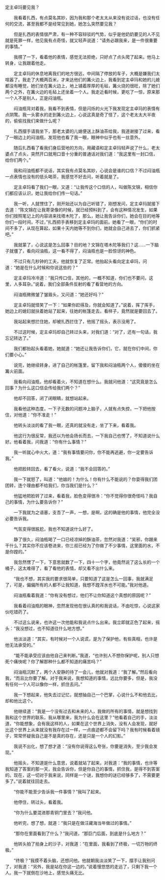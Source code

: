 定主卓玛要见我？

　　我看着扎西，有点莫名其妙，因为我和那个老太太从来没有说过话，也没有任何的交流，甚至我都不是经常见到她，她怎么突然要见我？

　　但是扎西的表情很严肃，有一种不容辩驳的气势，似乎是他奶奶要见的人不见就是死罪一样，他见我有点奇怪，就又轻声说道：“请务必跟我来，是一件很重要的事情。”

　　我楞了一下，看着他的表情，感觉无法拒绝，只好点了点头爬了起来。他马上转身，让我跟着他走。

　　定主卓玛的休息地离我们的地方很远，中间隔了停放的车子，大概是嫌我们太喧嚣了。我走了大概两百米，才来达他们的篝火边上，我看到定主卓玛和她的儿媳都没有睡觉，她们坐在篝火边上，地上铺着厚厚的毛毡，篝火烧的很旺，除了她们两个之外，在篝火边的毛毡上还坐着一个人。我走近看时候，更吃了一惊，原来那一个人不是别人，正是闷油瓶。

　　闷油瓶背对着我，我看不到表情，但是闪烁的火光下我发现定主卓玛的表情有点阴鹜。我一头雾水的走到篝火边上，心说这真是奇了怪了，这个老太太大半夜的，偷偷找我们来做什么呢？

　　扎西摆手请我坐下，那老太婆的儿媳便送上酥油茶给我，我道谢接了过来，看了一眼边上的闷油瓶，发现他也看了我一眼，眼神中似乎也有一丝意外。

　　随后扎西看了看我们身后营地的方向，用藏语和定主卓玛轻声说了什么，老太婆点了点头，突然开口就用口音十分重的普通话对我们道：“我这里有一封口信，给你们两个。”

　　我和闷油瓶都不说话，其实我有点莫名其妙，心说会是谁的口信？不过闷油瓶一点表情也没有的低头喝茶，我感觉不好去问，听着就是了。

　　定主卓玛看了我们一眼，又道：“让我传这个口信的人，叫做陈文锦，相信你们都应该认识，她让我给你们传一句话。”

　　我一听，人就愣住了，刚开始还以为自己听错了，刚想发问，定主卓玛就接下去道：“陈文锦在让我寄录像的时候，就已经预料到了，会有这种情况发生，如果你们按照笔记上的内容进来找塔木陀了，那么，她让我告诉你们，她会在目的地等你们一段时间，不过，”扎西把手表移到定主卓玛的面前。她看了一眼，“你们的时间不多了，从现在算起，如果十天内她等不到你们，她就会自己进去了，你们抓紧吧。”

　　我就蒙了，心说这是怎么回事？目的地？文锦在塔木陀等我们？这……一下脑子就僵了，看向闷油瓶，这一看不得了，闷油瓶也是一脸惊讶的神色。

　　不过只有几秒钟的工夫，他就恢复了正常。他抬起头看向定主卓玛，问道：“她是在什么时候和你说这些的？”

　　定主卓玛冷冷道：“我只传口信，其他的，一概不知道，你们也不要问，这里，人多耳杂。”说着，我们全部条件反射的看了看营地的方向。

　　闷油瓶微微皱了皱眉头，又问道：“她还好吗？”

　　定主卓玛就怪笑了一下：“如果你赶得及，你就会知道了。”说着，挥了挥手，她边上的媳妇就扶着她站了起来，往她的帐篷走去，看样子，竟然就是要回去了。

　　我站起来想拦住她，却被扎西拦住了，他摇了摇头，表示没用了。

　　不过这时候，定主卓玛却自己转过头来，对我们道：“对了，还有一句话，我忘记转达了。”

　　我们都抬起头看着她，她就道：“她还让我告诉你们，它，就在你们中间，你们要小心。”

　　说完，她继续转身，进了自己的帐篷里，留下我和闷油瓶两个人，傻傻的坐在篝火前面。

　　我看向闷油瓶，他却看着火，不知道在想什么。我就问他道：“这究竟是怎么回事？为什么这口信会传给我们两个？”

　　他却不回答，闭了闭眼睛，就想站起来。

　　我看他这种态度，一下子无数的问题冲上脑子，人就有点失控，一下把他按住，对他道：“你不准走！”

　　他转头淡淡的看了我一眼，还真的就没有走，坐了下来，看着我。

　　他这行为很反常，我还以为他会扬长而去，一下我自己也愣了，不知道说什么好。他看着我，问我道：“你有什么事情？”

　　我一听就心中火大，道：“我有事情要问你，你不能再逃避，你一定要告诉我。”

　　他把脸转回去，看了看火，说道：“我不会回答的。”

　　我一下就怒了，叫道：“他娘的！为什么！你有什么不能说的？你耍得我们团团转，连个理由都不给我们，你当我们是什么？”

　　他猛地把脸转了过来，看着我，脸色变得很冷：“你不觉得你很奇怪吗？我自己的事情，为什么要告诉你？”

　　一下我就为之语塞，支吾了一声，一想，是啊，这的确是他的事情，他完全没必要告诉我。

　　气氛变得很尴尬，我也不知道说什么好了。

　　静了很久，闷油瓶喝了一口已经凉掉的酥油茶，忽然对我道：“吴邪，你跟来干什么？其实你不应该卷进来，你三叔已经为了你做了不少事情，这里面的水，不是你蹚的。”

　　我忽然愣了一下，下意思就数了一下，四十一个字，他竟然说了这么长的一个橘子，这太难得了，看了看他的表情，却又看不出什么来。

　　“我也不想，其实我的要求很简单，只要知道了这是怎么一回事，我就满足了，可是，偏偏所有的人都不让我知道，我想不蹚浑水也不可能。”我对他道。

　　闷油瓶看着我道：“你有没有想过，他们不让你知道这个真想的原因呢？”

　　我看着闷油瓶的眼神，忽然发现他在很认真的和我说话，不由吃惊，心说这家伙吃错药了。

　　不过这么说来，也许这一次他能和我说点什么出来。我立即就正色了起来，摇头：“我没想过，也不知道往什么地方想。”

　　他淡淡道：“其实，有时候对一个人说谎，是为了保护他，有些真相，也许是他无法承受的。”

　　“能不能承受应该由他自己来判断。”我道，“也许别人不想你保护呢，别人只想死个痛快呢？你了解那种什么都不知道的痛苦吗？”

　　闷油瓶沉默了，两个人安静的待了一会儿，他就对我道：“我了解。”然后看向我，“而且比你要了解。对于我来说，我想知道的事情，远比你要多，但是，我没有任何一个人可以像你一样，抓住去问。”

　　我一下想起来，他失去过记忆，就想抽自己一个巴掌，心说什么不和他去比，却和他比这个。

　　他继续道：“我是一个没有过去和未来的人，我做的所有的事情，就是想找到我和这个世界的联系，我从哪里来，我为什么会在这里？”他看着自己的手，淡淡道，“你能想象，会有我这样的人，如果在这个世界上消失，没有人会发现，就好比这个世界上从来就没有我存在过一样，一点痕迹都不会留下吗？我有时候看着镜子，常常怀疑我自己是不是真的存在，还是只是一个人的幻影。”

　　我说不出化，想了想才道：“没有你说得这么夸张，你要是消失，至少我会发现。”

　　他摇头，不知道是什么意思，说着就站了起来，对我道：“我的事情，也许等我知道了答案的那一天，我会告诉你，但是你自己的事情，抓住我，是得不到答案的。现在，这一切对于我来说，同样是一个谜，我想你的谜已经够多了，不需要更多了。”说着就往回走去。

　　“你能不能至少告诉我一件事情？”我叫了起来。

　　他停住，转过头，看着我。

　　“你为什么要混进那青铜门里去？”我问他。

　　他听完，想了想，就道：“我只是在做汪藏海当年做过的事情。”

　　“那你在里面看到了什么？”我问道，“那巨门后面，到底是什么地方？”

　　他转头拍了拍身上的沙子，对我道：“在里面，我看到了终极，一切万物的终极。”

　　“终极？”我摸不着头脑，还想问他。他就朝我淡淡笑了一下，摆手让我别问了，对我道：“另外，我是站在你这一边的。”说着慢悠悠的走远了，只剩下我一个人。我一下就倒在沙地上，感觉头痛无比。